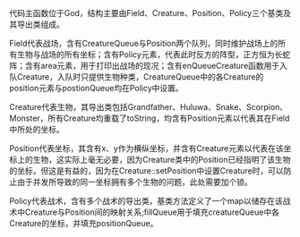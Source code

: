 代码主函数位于God，结构主要由Field、Creature、Position、Policy三个基类及其导出类组成。

Field代表战场，含有CreatureQueue与Position两个队列，同时维护战场上的所有生物与战场的所有坐标；含有Policy元素，代表此时反方的阵型，正方恒为长蛇阵；含有area元素，用于打印出战场的现况；含有enQueueCreature函数用于入队Creature，入队时只提供生物种类，CreatureQueue中的各Creature的position元素与postionQueue均在Policy中设置。

Creature代表生物，其导出类包括Grandfather、Huluwa、Snake、Scorpion、Monster，所有Creature均重载了toString，均含有Position元素以代表其在Field中所处的坐标。

Position代表坐标，其含有x、y作为横纵坐标，并含有Creature元素以代表在该坐标上的生物，这实际上毫无必要，因为Creature类中的Position已经指明了该生物的坐标，但这是有益的，因为在Creature::setPosition中设置Creature时，可以防止由于并发所导致的同一坐标拥有多个生物的问题，此处需要加个锁。

Policy代表战术，含有多个战术的导出类，基类方法定义了一个map以储存在该战术中Creature与Position间的映射关系;fillQueue用于填充creatureQueue中各Creature的坐标，并填充positionQueue。
